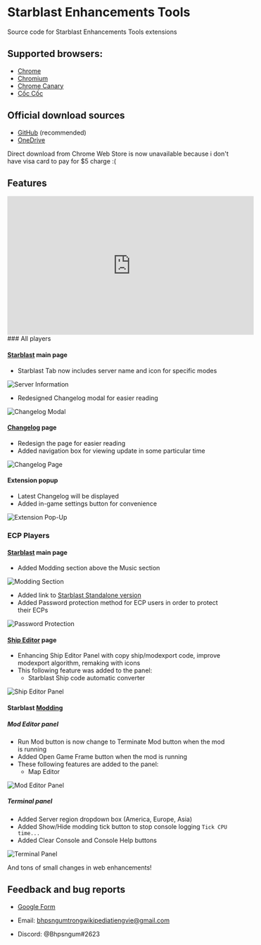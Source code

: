 # Starblast Enhancements Tools
Source code for Starblast Enhancements Tools extensions

## Supported browsers:

* [Chrome](https://www.google.com/chrome/)
* [Chromium](https://www.chromium.org/)
* [Chrome Canary](https://www.google.com/chrome/canary/)
* [Cốc Cốc](https://coccoc.com/en)

## Official download sources

* [GitHub](https://github.com/Bhpsngum/StarblastEnhancementsTools/archive/master.zip) (recommended)
* [OneDrive](https://1drv.ms/u/s!AvIkDZcZHgimlmGELH3C5O8VT834?e=9bHTie)

Direct download from Chrome Web Store is now unavailable because i don't have visa card to pay for $5 charge :(

## Features
<iframe width="560" height="315" src="https://www.youtube.com/embed/ptsPT5CF2MU" frameborder="0" allow="accelerometer; autoplay; clipboard-write; encrypted-media; gyroscope; picture-in-picture" allowfullscreen></iframe>
### All players


#### [Starblast](https://starblast.io) main page

* Starblast Tab now includes server name and icon for specific modes

![Server Information](https://raw.githubusercontent.com/Bhpsngum/img-src/master/ServerInfo.png)

* Redesigned Changelog modal for easier reading

![Changelog Modal](https://raw.githubusercontent.com/Bhpsngum/img-src/master/Changelog.PNG)

#### [Changelog](https://starblast.io/changelog.txt) page

* Redesign the page for easier reading
* Added navigation box for viewing update in some particular time

![Changelog Page](https://raw.githubusercontent.com/Bhpsngum/img-src/master/ChangelogPage.PNG)

#### Extension popup

* Latest Changelog will be displayed
* Added in-game settings button for convenience

![Extension Pop-Up](https://raw.githubusercontent.com/Bhpsngum/img-src/master/ExtensionPopup.png)

### ECP Players

#### [Starblast](https://starblast.io) main page


* Added Modding section above the Music section

![Modding Section](https://raw.githubusercontent.com/Bhpsngum/img-src/master/ModdingSection.png)

* Added link to [Starblast Standalone version](https://dankdmitron.github.io)
* Added Password protection method for ECP users in order to protect their ECPs

![Password Protection](https://raw.githubusercontent.com/Bhpsngum/img-src/master/PasswordProtection.png)

#### [Ship Editor](https://starblast.io/shipeditor/) page

* Enhancing Ship Editor Panel with copy ship/modexport code, improve modexport algorithm, remaking with icons
* This following feature was added to the panel:
  * Starblast Ship code automatic converter

![Ship Editor Panel](https://raw.githubusercontent.com/Bhpsngum/img-src/master/ShipEditorPanel.PNG)

#### Starblast [Modding](https://starblast.io/modding.html)

##### Mod Editor panel
* Run Mod button is now change to Terminate Mod button when the mod is running
* Added Open Game Frame button when the mod is running
* These following features are added to the panel:
  * Map Editor

![Mod Editor Panel](https://raw.githubusercontent.com/Bhpsngum/img-src/master/ModEditorPanel.png)

##### Terminal panel

* Added Server region dropdown box (America, Europe, Asia)
* Added Show/Hide modding tick button to stop console logging `Tick CPU time...`
* Added Clear Console and Console Help buttons

![Terminal Panel](https://raw.githubusercontent.com/Bhpsngum/img-src/master/TerminalPanel.png)


And tons of small changes in web enhancements!
## Feedback and bug reports

* [Google Form](https://docs.google.com/forms/d/e/1FAIpQLSf9CpBf3y2-xB3IdhktvYOWgUJB_cgUuaFPUH3UxonHs64pyQ/viewform?usp=sf_link)

* Email: [bhpsngumtrongwikipediatiengvie@gmail.com](https://mail.google.com/mail/u/0/?view=cm&fs=1&to=bhpsngumtrongwikipediatiengvie@gmail.com&tf=1)
* Discord: @Bhpsngum#2623

